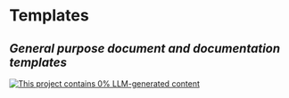 # Templates
## *General purpose document and documentation templates*
[![This project contains 0% LLM-generated content](https://brainmade.org/88x31-dark.png)](https://brainmade.org/)
